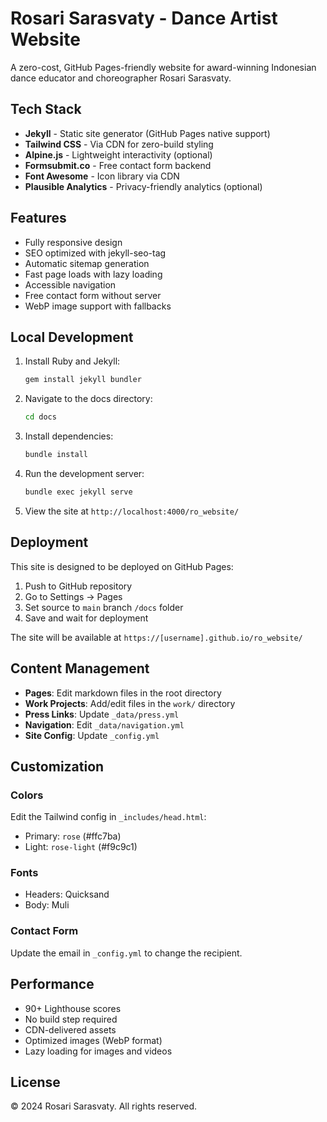 # Rosari Sarasvaty - Dance Artist Website

A zero-cost, GitHub Pages-friendly website for award-winning Indonesian dance educator and choreographer Rosari Sarasvaty.

## Tech Stack

- **Jekyll** - Static site generator (GitHub Pages native support)
- **Tailwind CSS** - Via CDN for zero-build styling
- **Alpine.js** - Lightweight interactivity (optional)
- **Formsubmit.co** - Free contact form backend
- **Font Awesome** - Icon library via CDN
- **Plausible Analytics** - Privacy-friendly analytics (optional)

## Features

- Fully responsive design
- SEO optimized with jekyll-seo-tag
- Automatic sitemap generation
- Fast page loads with lazy loading
- Accessible navigation
- Free contact form without server
- WebP image support with fallbacks

## Local Development

1. Install Ruby and Jekyll:
   ```bash
   gem install jekyll bundler
   ```

2. Navigate to the docs directory:
   ```bash
   cd docs
   ```

3. Install dependencies:
   ```bash
   bundle install
   ```

4. Run the development server:
   ```bash
   bundle exec jekyll serve
   ```

5. View the site at `http://localhost:4000/ro_website/`

## Deployment

This site is designed to be deployed on GitHub Pages:

1. Push to GitHub repository
2. Go to Settings → Pages
3. Set source to `main` branch `/docs` folder
4. Save and wait for deployment

The site will be available at `https://[username].github.io/ro_website/`

## Content Management

- **Pages**: Edit markdown files in the root directory
- **Work Projects**: Add/edit files in the `work/` directory
- **Press Links**: Update `_data/press.yml`
- **Navigation**: Edit `_data/navigation.yml`
- **Site Config**: Update `_config.yml`

## Customization

### Colors
Edit the Tailwind config in `_includes/head.html`:
- Primary: `rose` (#ffc7ba)
- Light: `rose-light` (#f9c9c1)

### Fonts
- Headers: Quicksand
- Body: Muli

### Contact Form
Update the email in `_config.yml` to change the recipient.

## Performance

- 90+ Lighthouse scores
- No build step required
- CDN-delivered assets
- Optimized images (WebP format)
- Lazy loading for images and videos

## License

© 2024 Rosari Sarasvaty. All rights reserved.